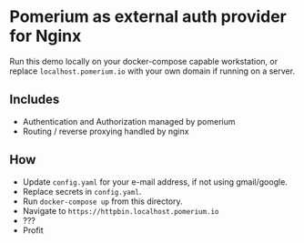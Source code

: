 # Pomerium as external auth provider for Nginx

Run this demo locally on your docker-compose capable workstation, or replace `localhost.pomerium.io` with your own domain if running on a server.

## Includes

- Authentication and Authorization managed by pomerium
- Routing / reverse proxying handled by nginx

## How

- Update `config.yaml` for your e-mail address, if not using gmail/google.
- Replace secrets in `config.yaml`.
- Run `docker-compose up` from this directory.
- Navigate to `https://httpbin.localhost.pomerium.io`
- ???
- Profit
